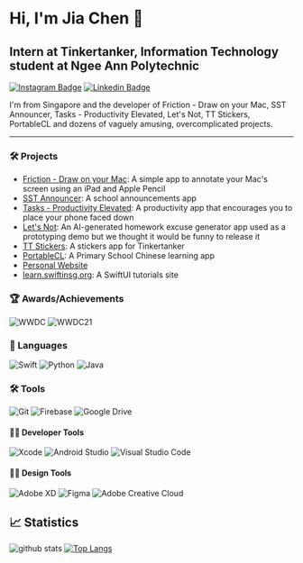 # Hi, I'm Jia Chen 👋
## Intern at Tinkertanker, Information Technology student at Ngee Ann Polytechnic
[![Instagram Badge](https://img.shields.io/badge/-jiachenyee-e04156?style=flat-square&logo=Instagram&logoColor=white&link=http://instagram.com/jiachenyee/)](http://instagram.com/jiachenyee/) [![Linkedin Badge](https://img.shields.io/badge/-Jia%20Chen%20Yee-blue?style=flat-square&logo=Linkedin&logoColor=white&link=https://www.linkedin.com/in/jia-chen-yee/)](https://www.linkedin.com/in/jia-chen-yee/) 

I'm from Singapore and the developer of Friction - Draw on your Mac, SST Announcer, Tasks - Productivity Elevated, Let's Not, TT Stickers, PortableCL and dozens of vaguely amusing, overcomplicated projects. 

---
### 🛠 Projects
- [Friction - Draw on your Mac](https://friction.tk.sg/): A simple app to annotate your Mac's screen using an iPad and Apple Pencil
- [SST Announcer](https://apps.apple.com/sg/app/sst-announcer/id683929182): A school announcements app
- [Tasks - Productivity Elevated](https://apps.apple.com/us/app/tasks-productivity-elevated/id1440454388): A productivity app that encourages you to place your phone faced down
- [Let's Not](https://apps.apple.com/tt/app/lets-not/id1593228441): An AI-generated homework excuse generator app used as a prototyping demo but we thought it would be funny to release it
- [TT Stickers](https://apps.apple.com/sg/app/tt-stickers/id1551965798): A stickers app for Tinkertanker
- [PortableCL](https://apps.apple.com/sg/app/portablecl/id1389024983): A Primary School Chinese learning app
- [Personal Website](https://jiachenyee.com)
- [learn.swiftinsg.org](https://learn.swiftinsg.org): A SwiftUI tutorials site

### 🏆 Awards/Achievements
![WWDC](https://img.shields.io/badge/-2020%20WWDC%20Scholar-black?style=for-the-badge&logo=apple&logoColor=white) ![WWDC21](https://img.shields.io/badge/-2021%20WWDC%20Scholar-black?style=for-the-badge&logo=apple&logoColor=white)

### 💬 Languages
![Swift](https://img.shields.io/badge/-Swift-FA7343?style=for-the-badge&logo=swift&logoColor=white)
![Python](https://img.shields.io/badge/-Python-3776AB?style=for-the-badge&logo=python&logoColor=white)
![Java](https://img.shields.io/badge/-Java-007396?style=for-the-badge&logo=java&logoColor=white)

### 🛠 Tools
![Git](https://img.shields.io/badge/-Git-F05032?style=for-the-badge&logo=git&logoColor=white)
![Firebase](https://img.shields.io/badge/-Firebase-FFAA00?style=for-the-badge&logo=firebase&logoColor=white)
![Google Drive](https://img.shields.io/badge/-Google%20Drive%20API-4285F4?style=for-the-badge&logo=google-drive&logoColor=white)

#### 👨‍💻 Developer Tools
![Xcode](https://img.shields.io/badge/-Xcode-1575F9?style=for-the-badge&logo=xcode&logoColor=white)
![Android Studio](https://img.shields.io/badge/-Android%20Studio-3DDC84?style=for-the-badge&logo=android-studio&logoColor=white)
![Visual Studio Code](https://img.shields.io/badge/-Visual%20Studio%20Code-007ACC?style=for-the-badge&logo=visual-studio-code&logoColor=white)

#### 👨‍🎨 Design Tools
![Adobe XD](https://img.shields.io/badge/-Adobe%20XD-FF26BE?style=for-the-badge&logo=adobe-xd&logoColor=white)
![Figma](https://img.shields.io/badge/-Figma-F24E1E?style=for-the-badge&logo=figma&logoColor=white)
![Adobe Creative Cloud](https://img.shields.io/badge/-Adobe%20Creative%20Cloud-DA1F26?style=for-the-badge&logo=adobe-creative-cloud&logoColor=white)


## 📈 Statistics 
![github stats](https://github-readme-stats.vercel.app/api?username=jiachenyee&count_private=true) 
[![Top Langs](https://github-readme-stats.vercel.app/api/top-langs/?username=jiachenyee)](https://github.com/anuraghazra/github-readme-stats)
